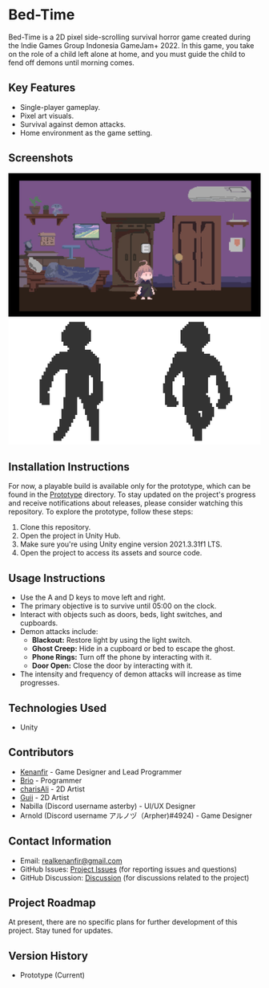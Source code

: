 # Bed-Time

Bed-Time is a 2D pixel side-scrolling survival horror game created during the Indie Games Group Indonesia GameJam+ 2022. In this game, you take on the role of a child left alone at home, and you must guide the child to fend off demons until morning comes.

## Key Features

- Single-player gameplay.
- Pixel art visuals.
- Survival against demon attacks.
- Home environment as the game setting.

## Screenshots

![Demo](/Demo.jpg?raw=true)<br />
![Demon](/Assets/Sprite/Character/Shadow/Shadow%20People_walk.png?raw=true)

## Installation Instructions

For now, a playable build is available only for the prototype, which can be found in the [Prototype](Prototype) directory. To stay updated on the project's progress and receive notifications about releases, please consider watching this repository. To explore the prototype, follow these steps:

1. Clone this repository.
2. Open the project in Unity Hub.
3. Make sure you're using Unity engine version 2021.3.31f1 LTS.
4. Open the project to access its assets and source code.

## Usage Instructions

- Use the A and D keys to move left and right.
- The primary objective is to survive until 05:00 on the clock.
- Interact with objects such as doors, beds, light switches, and cupboards.
- Demon attacks include:
  - **Blackout:** Restore light by using the light switch.
  - **Ghost Creep:** Hide in a cupboard or bed to escape the ghost.
  - **Phone Rings:** Turn off the phone by interacting with it.
  - **Door Open:** Close the door by interacting with it.
- The intensity and frequency of demon attacks will increase as time progresses.

## Technologies Used

- Unity

## Contributors

- [Kenanfir](https://github.com/Kenanfir) - Game Designer and Lead Programmer
- [Brio](https://github.com/made-brio) - Programmer
- [charisAli](https://github.com/charisAli) - 2D Artist
- [Guii](https://twitter.com/guii1210) - 2D Artist
- Nabilla (Discord username asterby) - UI/UX Designer
- Arnold (Discord username アルノヅ（Arpher)#4924) - Game Designer

## Contact Information

- Email: [realkenanfir@gmail.com](mailto:realkenanfir@gmail.com)
- GitHub Issues: [Project Issues](https://github.com/Kenanfir/Bed-Time/issues) (for reporting issues and questions)
- GitHub Discussion: [Discussion](https://github.com/Kenanfir/Bed-Time/discussions) (for discussions related to the project)

## Project Roadmap

At present, there are no specific plans for further development of this project. Stay tuned for updates.

## Version History

- Prototype (Current)
